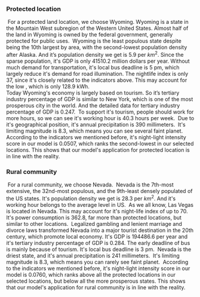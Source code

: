 ### Protected location		

​		For a protected land location, we choose Wyoming. Wyoming is a state in the Mountain West subregion of the Western United States. Almost half of the land in Wyoming is owned by the federal government, generally protected for public uses.
​		Wyoming is the least populous state despite being the 10th largest by area, with the second-lowest population density after Alaska. And it’s population density we get is 5.9 per $km^2$. Since the sparse population, it's GDP is only 41510.2 million dollars per year. Without much demand for transportation, it's local bus deadline is 5 pm, which largely reduce it's demand for road illumination.  The nightlife index is only 37, since it's closely related to the indicators above. This may account for the low , which is only 128.9 kWh.  
​		Today Wyoming's economy is largely based on tourism. So it’s tertiary industry percentage of GDP is similar to New York, which is one of the most prosperous city in the world. And the detailed data for tertiary industry percentage of GDP is 0.247. 
​		To support it's tourism, people should work for more hours, so we can see it's  working hour is 40.3 hours per week.
​		Due to it's geographical position,  it's annual precipitation is 390 millimeters.
​		It's limiting magnitude is 8.3, which means you can see several faint planet.
​		According to the indicators we mentioned before, it's night-light intensity score in our model is 0.0507, which ranks the second-lowest in our selected locations. This shows that our model's application for protected location  is in line with the reality.

### Rural community

​		For a rural community, we choose Nevada. 
​		Nevada is the 7th-most extensive, the 32nd-most populous, and the 9th-least densely populated of the US states. It's population density we get is 28.3 per $km^2$. And it's working hour belongs to the average level in US.
​		As we all know, Las Vegas is located in Nevada. This may account for it's night-life index of  up to 70.
​		It's power consumption is 362.8, far more than protected locations, but similar to other locations.
​		Legalized gambling and lenient marriage and divorce laws transformed Nevada into a major tourist destination in the 20th century, which promote local economy. It's GDP is 194486.6 per year and it's tertiary industry percentage of GDP is 0.284. The early deadline of bus is mainly because of tourism. It's local bus deadline is 3 pm.
​		Nevada is the driest state, and it's annual precipitation is 241 millimeters.
​		It's limiting magnitude is 8.3, which means you can rarely see faint planet.
​		According to the indicators we mentioned before, it's night-light intensity score in our model is 0.0760, which ranks above all the protected locations in our selected locations, but below all the more prosperous states. This shows that our model's application for rural community is in line with the reality.
